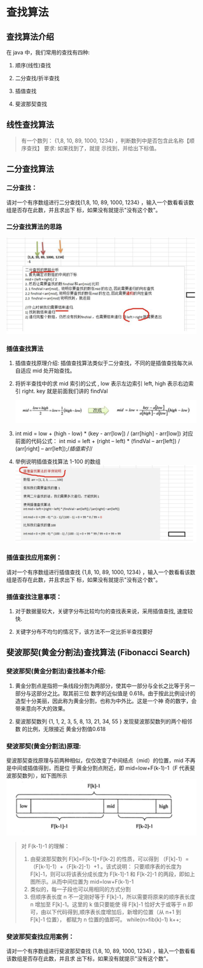 # 查找算法

## 查找算法介绍

在 java 中，我们常用的查找有四种:

1) 顺序(线性)查找

2) 二分查找/折半查找

3) 插值查找

4) 斐波那契查找

## 线性查找算法

> 有一个数列： {1,8, 10, 89, 1000, 1234} ，判断数列中是否包含此名称【顺序查找】 要求: 如果找到了，就提 示找到，并给出下标值。

## 二分查找算法

### 二分查找：

请对一个有序数组进行二分查找{1,8, 10, 89, 1000, 1234} ，输入一个数看看该数组是否存在此数，并且求出下
标，如果没有就提示"没有这个数"。

### 二分查找算法的思路
![二分查找思路](./images/二分查找思路.png)


### 插值查找算法

1. 插值查找原理介绍:
    插值查找算法类似于二分查找，不同的是插值查找每次从自适应 mid 处开始查找。
2. 将折半查找中的求 mid 索引的公式 , low 表示左边索引 left, high 表示右边索引 right.
    key 就是前面我们讲的 findVal

    ![1](./images/1.png)

3. int mid = low + (high - low) * (key - arr[low]) / (arr[high] - arr[low]) 对应前面的代码公式： int mid = left + (right – 
    left) * (findVal – arr[left]) / (arr[right] – arr[left]);/*插值索引*/

4. 举例说明插值查找算法 1-100 的数组
    ![2](./images/2.png)
    
### 插值查找应用案例：

请对一个有序数组进行插值查找 {1,8, 10, 89, 1000, 1234} ，输入一个数看看该数组是否存在此数，并且求出下 标，如果没有就提示"没有这个数"。

### 插值查找注意事项：

1. 对于数据量较大，关键字分布比较均匀的查找表来说，采用插值查找, 速度较快.

2. 关键字分布不均匀的情况下，该方法不一定比折半查找要好

## 斐波那契(黄金分割法)查找算法 (Fibonacci Search)

### 斐波那契(黄金分割法)查找基本介绍:

1. 黄金分割点是指把一条线段分割为两部分，使其中一部分与全长之比等于另一部分与这部分之比。取其前三位 数字的近似值是 0.618。由于按此比例设计的造型十分美丽，因此称为黄金分割，也称为中外比。这是一个神 奇的数字，会带来意向不大的效果。

2. 斐波那契数列 {1, 1, 2, 3, 5, 8, 13, 21, 34, 55 } 发现斐波那契数列的两个相邻数 的比例，无限接近 黄金分割值0.618
### 斐波那契(黄金分割法)原理:

斐波那契查找原理与前两种相似，仅仅改变了中间结点（mid）的位置，mid 不再是中间或插值得到，而是位 于黄金分割点附近，即 mid=low+F(k-1)-1（F 代表斐波那契数列），如下图所示
    ![3](./images/3.png)
    
> 对 F(k-1)-1 的理解：
> 1. 由斐波那契数列 F[k]=F[k-1]+F[k-2] 的性质，可以得到 （F[k]-1）=（F[k-1]-1）+（F[k-2]-1）+1 。该式说明： 只要顺序表的长度为 F[k]-1，则可以将该表分成长度为 F[k-1]-1 和 F[k-2]-1 的两段，即如上图所示。从而中间位置为 mid=low+F(k-1)-1
> 2. 类似的，每一子段也可以用相同的方式分割
> 3. 但顺序表长度 n 不一定刚好等于 F[k]-1，所以需要将原来的顺序表长度 n 增加至 F[k]-1。这里的 k 值只要能使 得 F[k]-1 恰好大于或等于 n 即可，由以下代码得到,顺序表长度增加后，新增的位置（从 n+1 到 F[k]-1 位置）， 都赋为 n 位置的值即可。 while(n>fib(k)-1) k++;

### 斐波那契查找应用案例：

请对一个有序数组进行斐波那契查找 {1,8, 10, 89, 1000, 1234} ，输入一个数看看该数组是否存在此数，并且求 出下标，如果没有就提示"没有这个数"。